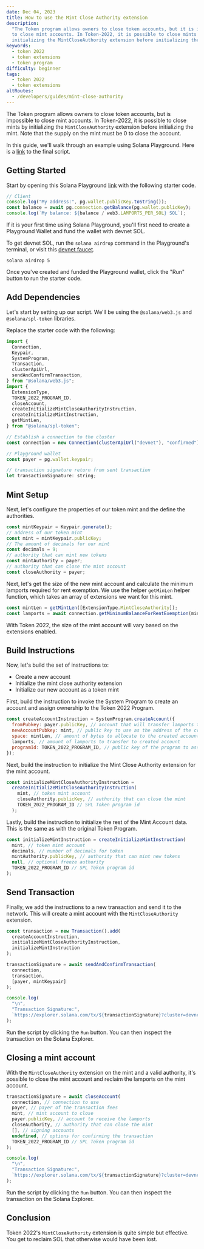 ```yaml
---
date: Dec 04, 2023
title: How to use the Mint Close Authority extension
description:
  "The Token program allows owners to close token accounts, but it is impossible
  to close mint accounts. In Token-2022, it is possible to close mints by
  initializing the MintCloseAuthority extension before initializing the mint."
keywords:
  - token 2022
  - token extensions
  - token program
difficulty: beginner
tags:
  - token 2022
  - token extensions
altRoutes:
  - /developers/guides/mint-close-authority
---
```


The Token program allows owners to close token accounts, but is impossible to
close mint accounts. In Token-2022, it is possible to close mints by
initializing the `MintCloseAuthority` extension before initializing the mint.
Note that the supply on the mint must be 0 to close the account.

In this guide, we'll walk through an example using Solana Playground.
Here is a [link](https://beta.solpg.io/656e180ffb53fa325bfd0c45) to the final script.

## Getting Started

Start by opening this Solana Playground [link](https://beta.solpg.io/656e19acfb53fa325bfd0c46) with the following starter code.

```javascript
// Client
console.log("My address:", pg.wallet.publicKey.toString());
const balance = await pg.connection.getBalance(pg.wallet.publicKey);
console.log(`My balance: ${balance / web3.LAMPORTS_PER_SOL} SOL`);
```

If it is your first time using Solana Playground, you'll first need to create a Playground Wallet and fund the wallet with devnet SOL.

To get devnet SOL, run the `solana airdrop` command in the Playground's terminal, or visit this [devnet faucet](https://faucet.solana.com/).

```
solana airdrop 5
```

Once you've created and funded the Playground wallet, click the "Run" button to run the starter code.

## Add Dependencies

Let's start by setting up our script.
We'll be using the `@solana/web3.js` and `@solana/spl-token` libraries.

Replace the starter code with the following:

```javascript
import {
  Connection,
  Keypair,
  SystemProgram,
  Transaction,
  clusterApiUrl,
  sendAndConfirmTransaction,
} from "@solana/web3.js";
import {
  ExtensionType,
  TOKEN_2022_PROGRAM_ID,
  closeAccount,
  createInitializeMintCloseAuthorityInstruction,
  createInitializeMintInstruction,
  getMintLen,
} from "@solana/spl-token";

// Establish a connection to the cluster
const connection = new Connection(clusterApiUrl("devnet"), "confirmed");

// Playground wallet
const payer = pg.wallet.keypair;

// transaction signature return from sent transaction
let transactionSignature: string;
```

## Mint Setup

Next, let's configure the properties of our token mint and the define the authorities.

```javascript
const mintKeypair = Keypair.generate();
// address of our token mint
const mint = mintKeypair.publicKey;
// The amount of decimals for our mint
const decimals = 9;
// authority that can mint new tokens
const mintAuthority = payer;
// authority that can close the mint account
const closeAuthority = payer;
```

Next, let's get the size of the new mint account and calculate the minimum lamports required for rent exemption.
We use the helper `getMinLen` helper function, which takes an array of extensions we want for this mint.

```javascript
const mintLen = getMintLen([ExtensionType.MintCloseAuthority]);
const lamports = await connection.getMinimumBalanceForRentExemption(mintLen);
```

With Token 2022, the size of the mint account will vary based on the extensions enabled.

## Build Instructions

Now, let's build the set of instructions to:

- Create a new account
- Initialize the mint close authority extension
- Initialize our new account as a token mint

First, build the instruction to invoke the System Program to create an account and assign ownership to the Token 2022 Program.

```javascript
const createAccountInstruction = SystemProgram.createAccount({
  fromPubkey: payer.publicKey, // account that will transfer lamports to created account
  newAccountPubkey: mint, // public key to use as the address of the created account
  space: mintLen, // amount of bytes to allocate to the created account
  lamports, // amount of lamports to transfer to created account
  programId: TOKEN_2022_PROGRAM_ID, // public key of the program to assign as owner of created account
});
```

Next, build the instruction to initialize the Mint Close Authority extension for the mint account.

```javascript
const initializeMintCloseAuthorityInstruction =
  createInitializeMintCloseAuthorityInstruction(
    mint, // token mint account
    closeAuthority.publicKey, // authority that can close the mint
    TOKEN_2022_PROGRAM_ID // SPL Token program id
  );
```

Lastly, build the instruction to initialize the rest of the Mint Account data.
This is the same as with the original Token Program.

```javascript
const initializeMintInstruction = createInitializeMintInstruction(
  mint, // token mint account
  decimals, // number of decimals for token
  mintAuthority.publicKey, // authority that can mint new tokens
  null, // optional freeze authority
  TOKEN_2022_PROGRAM_ID // SPL Token program id
);
```

## Send Transaction

Finally, we add the instructions to a new transaction and send it to the network. This will create a mint account with the `MintCloseAuthority` extension.

```javascript
const transaction = new Transaction().add(
  createAccountInstruction,
  initializeMintCloseAuthorityInstruction,
  initializeMintInstruction
);

transactionSignature = await sendAndConfirmTransaction(
  connection,
  transaction,
  [payer, mintKeypair]
);

console.log(
  "\n",
  "Transaction Signature:",
  `https://explorer.solana.com/tx/${transactionSignature}?cluster=devnet`
);
```

Run the script by clicking the `Run` button. You can then inspect the transaction on the Solana Explorer.

## Closing a mint account

With the `MintCloseAuthority` extension on the mint and a valid authority, it's possible to close the mint account and reclaim the lamports on the mint account.

```javascript
transactionSignature = await closeAccount(
  connection, // connection to use
  payer, // payer of the transaction fees
  mint, // mint account to close
  payer.publicKey, // account to receive the lamports
  closeAuthority, // authority that can close the mint
  [], // signing accounts
  undefined, // options for confirming the transaction
  TOKEN_2022_PROGRAM_ID // SPL Token program id
);

console.log(
  "\n",
  "Transaction Signature:",
  `https://explorer.solana.com/tx/${transactionSignature}?cluster=devnet`
);
```

Run the script by clicking the `Run` button. You can then inspect the transaction on the Solana Explorer.

## Conclusion

Token 2022's `MintCloseAuthority` extension is quite simple but effective. You get to reclaim SOL that otherwise would have been lost.
